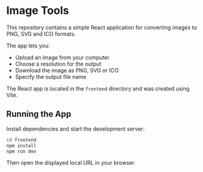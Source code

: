 # Image Tools

This repository contains a simple React application for converting images to PNG, SVG and ICO formats.

The app lets you:

- Upload an image from your computer
- Choose a resolution for the output
- Download the image as PNG, SVG or ICO
- Specify the output file name

The React app is located in the `frontend` directory and was created using Vite.

## Running the App

Install dependencies and start the development server:

```bash
cd frontend
npm install
npm run dev
```

Then open the displayed local URL in your browser.
